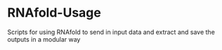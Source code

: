# RNAfold-Usage
Scripts for using RNAfold to send in input data and extract and save the outputs in a modular way
